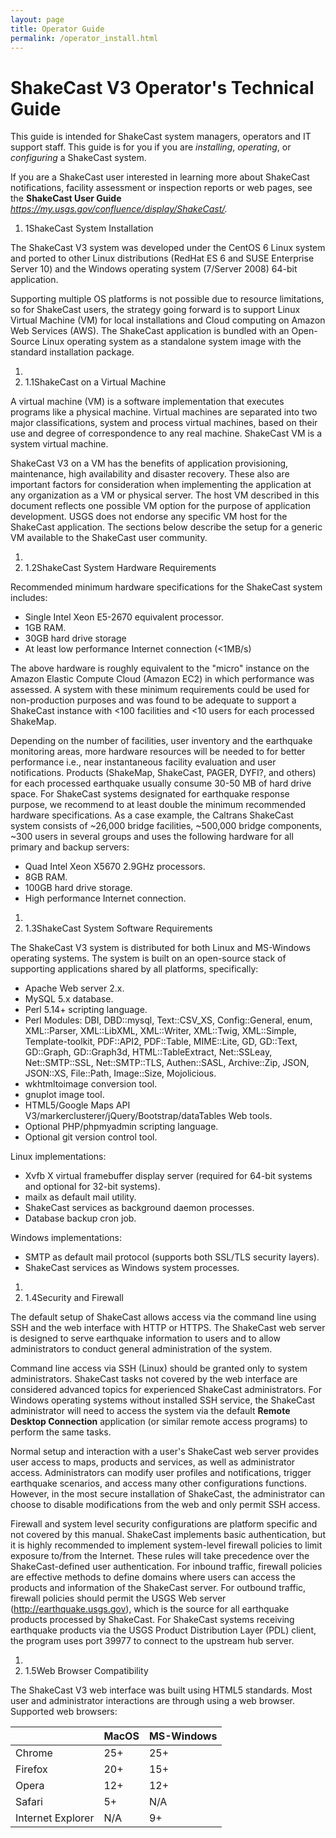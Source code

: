 ```yaml
---
layout: page
title: Operator Guide
permalink: /operator_install.html
---
```

# ShakeCast V3 Operator's Technical Guide

This guide is intended for ShakeCast system managers, operators and IT support staff. This guide is for you if you are _installing_, _operating_, or _configuring_ a ShakeCast system.

If you are a ShakeCast user interested in learning more about ShakeCast notifications, facility assessment or inspection reports or web pages, see the **ShakeCast User Guide** _https://my.usgs.gov/confluence/display/ShakeCast/._

1. 1ShakeCast System Installation

The ShakeCast V3 system was developed under the CentOS 6 Linux system and ported to other Linux distributions (RedHat ES 6 and SUSE Enterprise Server 10) and the Windows operating system (7/Server 2008) 64-bit application.

Supporting multiple OS platforms is not possible due to resource limitations, so for ShakeCast users, the strategy going forward is to support Linux Virtual Machine (VM) for local installations and Cloud computing on Amazon Web Services (AWS). The ShakeCast application is bundled with an Open-Source Linux operating system as a standalone system image with the standard installation package.

1.
  1. 1.1ShakeCast on a Virtual Machine

A virtual machine (VM) is a software implementation that executes programs like a physical machine. Virtual machines are separated into two major classifications, system and process virtual machines, based on their use and degree of correspondence to any real machine. ShakeCast VM is a system virtual machine.

ShakeCast V3 on a VM has the benefits of application provisioning, maintenance, high availability and disaster recovery. These also are important factors for consideration when implementing the application at any organization as a VM or physical server. The host VM described in this document reflects one possible VM option for the purpose of application development. USGS does not endorse any specific VM host for the ShakeCast application. The sections below describe the setup for a generic VM available to the ShakeCast user community.

1.
  1. 1.2ShakeCast System Hardware Requirements

Recommended minimum hardware specifications for the ShakeCast system includes:

- Single Intel Xeon E5-2670 equivalent processor.
- 1GB RAM.
- 30GB hard drive storage
- At least low performance Internet connection (<1MB/s)

The above hardware is roughly equivalent to the "micro" instance on the Amazon Elastic Compute Cloud (Amazon EC2) in which performance was assessed. A system with these minimum requirements could be used for non-production purposes and was found to be adequate to support a ShakeCast instance with <100 facilities and <10 users for each processed ShakeMap.

Depending on the number of facilities, user inventory and the earthquake monitoring areas, more hardware resources will be needed to for better performance i.e., near instantaneous facility evaluation and user notifications. Products (ShakeMap, ShakeCast, PAGER, DYFI?, and others) for each processed earthquake usually consume 30-50 MB of hard drive space. For ShakeCast systems designated for earthquake response purpose, we recommend to at least double the minimum recommended hardware specifications. As a case example, the Caltrans ShakeCast system consists of ~26,000 bridge facilities, ~500,000 bridge components, ~300 users in several groups and uses the following hardware for all primary and backup servers:

- Quad Intel Xeon X5670 2.9GHz processors.
- 8GB RAM.
- 100GB hard drive storage.
- High performance Internet connection.

1.
  1. 1.3ShakeCast System Software Requirements

The ShakeCast V3 system is distributed for both Linux and MS-Windows operating systems. The system is built on an open-source stack of supporting applications shared by all platforms, specifically:

- Apache Web server 2.x.
- MySQL 5.x database.
- Perl 5.14+ scripting language.
- Perl Modules: DBI, DBD::mysql, Text::CSV\_XS, Config::General, enum, XML::Parser, XML::LibXML, XML::Writer, XML::Twig, XML::Simple, Template-toolkit, PDF::API2, PDF::Table, MIME::Lite, GD, GD::Text, GD::Graph, GD::Graph3d, HTML::TableExtract, Net::SSLeay, Net::SMTP::SSL, Net::SMTP::TLS, Authen::SASL, Archive::Zip, JSON, JSON::XS, File::Path, Image::Size, Mojolicious.
- wkhtmltoimage conversion tool.
- gnuplot image tool.
- HTML5/Google Maps API V3/markerclusterer/jQuery/Bootstrap/dataTables Web tools.
- Optional PHP/phpmyadmin scripting language.
- Optional git version control tool.

Linux implementations:

- Xvfb X virtual framebuffer display server (required for 64-bit systems and optional for 32-bit systems).
- mailx as default mail utility.
- ShakeCast services as background daemon processes.
- Database backup cron job.

Windows implementations:

- SMTP as default mail protocol (supports both SSL/TLS security layers).
- ShakeCast services as Windows system processes.

1.
  1. 1.4Security and Firewall

The default setup of ShakeCast allows access via the command line using SSH and the web interface with HTTP or HTTPS. The ShakeCast web server is designed to serve earthquake information to users and to allow administrators to conduct general administration of the system.

Command line access via SSH (Linux) should be granted only to system administrators. ShakeCast tasks not covered by the web interface are considered advanced topics for experienced ShakeCast administrators. For Windows operating systems without installed SSH service, the ShakeCast administrator will need to access the system via the default **Remote Desktop Connection** application (or similar remote access programs) to perform the same tasks.

Normal setup and interaction with a user's ShakeCast web server provides user access to maps, products and services, as well as administrator access. Administrators can modify user profiles and notifications, trigger earthquake scenarios, and access many other configurations functions. However, in the most secure installation of ShakeCast, the administrator can choose to disable modifications from the web and only permit SSH access.

Firewall and system level security configurations are platform specific and not covered by this manual. ShakeCast implements basic authentication, but it is highly recommended to implement system-level firewall policies to limit exposure to/from the Internet. These rules will take precedence over the ShakeCast-defined user authentication. For inbound traffic, firewall policies are effective methods to define domains where users can access the products and information of the ShakeCast server. For outbound traffic, firewall policies should permit the USGS Web server (http://earthquake.usgs.gov), which is the source for all earthquake products processed by ShakeCast. For ShakeCast systems receiving earthquake products via the USGS Product Distribution Layer (PDL) client, the program uses port 39977 to connect to the upstream hub server.

1.
  1. 1.5Web Browser Compatibility

The ShakeCast V3 web interface was built using HTML5 standards. Most user and administrator interactions are through using a web browser. Supported web browsers:

|   | MacOS | MS-Windows |
| --- | --- | --- |
| Chrome | 25+ | 25+ |
| Firefox | 20+ | 15+ |
| Opera | 12+ | 12+ |
| Safari | 5+ | N/A |
| Internet Explorer | N/A | 9+ |
